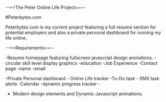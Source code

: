   --==The Peter Online Life Project==--
	
#Peterbytes.com  
	
Peterbytes.com is my current project featuring a full resume section for potential employers and also a private personal dashboard for running my life online. 


--==Requirements==--

-Resume homepage featuring fullscreen javascript design animations. 
   	-circular skill level display graphics 
	 	-education 
	 	-Job Experience 
-Contact page
  	-name
		-email 

-Private Personal dashboard - Online Life tracker
     -To-Do task
		     - SMS task alerts
		 -Calendar 
		 -dynamic progress tracker
		 -
- Modern design elements and Dynamic Javascript animations. 



